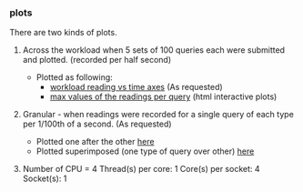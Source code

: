 ### plots

There are two kinds of plots.

1. Across the workload when 5 sets of 100 queries each were submitted and plotted. (recorded per half second)
   - Plotted as following:
       - [workload reading vs time axes](./workload/secs/) (As requested)
       - [max values of the readings per query](./workload/sample_points/) (html interactive plots)

2. Granular - when readings were recorded for a single query of each type per 1/100th of a second. (As requested)
    - Plotted one after the other [here](./granular/)
    - Plotted superimposed (one type of query over other) [here](./granular/superimposed/)

3. Number of CPU = 4
    Thread(s) per core:  1
    Core(s) per socket:  4
    Socket(s):           1